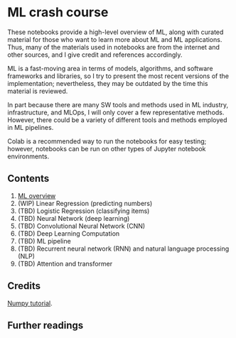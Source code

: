 # ML crash course

These notebooks provide a high-level overview of ML, along with curated material for those who want to learn more about ML and ML applications. Thus, many of the materials used in notebooks are from the internet and other sources, and I give credit and references accordingly. 

ML is a fast-moving area in terms of models, algorithms, and software frameworks and libraries, so I try to present the most recent versions of the implementation; nevertheless, they may be outdated by the time this material is reviewed. 

In part because there are many SW tools and methods used in ML industry, infrastructure, and MLOps, I will only cover a few representative methods. However, there could be a variety of different tools and methods employed in ML pipelines.

Colab is a recommended way to run the notebooks for easy testing; however, notebooks can be run on other types of Jupyter notebook environments.


## Contents

1. [ML overview](https://github.com/insop/ML_crash_course/blob/main/1_ml_overview.ipynb)
2. (WIP) Linear Regression (predicting numbers)
3. (TBD) Logistic Regression (classifying items)
4. (TBD) Neural Network (deep learning)
5. (TBD) Convolutional Neural Network (CNN)
6. (TBD) Deep Learning Computation
7. (TBD) ML pipeline
8. (TBD) Recurrent neural network (RNN) and natural language processing (NLP)
9. (TBD) Attention and transformer



## Credits

[Numpy tutorial](https://github.com/cgpotts/cs224u/blob/23b120f5f57ee45bc9414d38dc426f76a86f0578/tutorial_numpy.ipynb).


## Further readings
